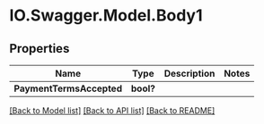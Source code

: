 # IO.Swagger.Model.Body1
## Properties

Name | Type | Description | Notes
------------ | ------------- | ------------- | -------------
**PaymentTermsAccepted** | **bool?** |  | 

[[Back to Model list]](../README.md#documentation-for-models) [[Back to API list]](../README.md#documentation-for-api-endpoints) [[Back to README]](../README.md)

